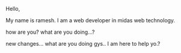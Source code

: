 
Hello,

My name is ramesh. I am a web developer in midas web technology.

how are you? what are you doing...?

new changes... what are you doing gys..
I am here to help yo.?
